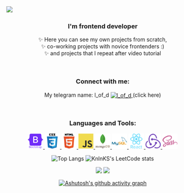 
<img src='https://cdn.discordapp.com/attachments/976893728310571038/1136279218649583657/IMG_20230802_153949_162.webp?ex=661fc4fc&is=660d4ffc&hm=ece5b17c383f2522ee81cdb9e1aa5c1a4d49b2b165c1df92b3bc69ecc7fc8fd2&' />

</br>

<h3 align="center">I'm frontend developer</h3>
<p align='center'>
  ✨ Here you can see my own projects from scratch, </br>
  ✨ co-working projects with novice frontenders :) </br>
  ✨ and projects that I repeat after video tutorial 
</p>

</br>

<h3 align="center">Connect with me:</h3>
<p align="center"> My telegram name: l_of_d
<a href="https://t.me/l_of_d" target="_blank">
  <img align="center" src="https://papik.pro/uploads/posts/2022-01/1643603283_54-papik-pro-p-logotip-telegram-55.png" alt="l_of_d" height="40" width="40" />
</a>
  (click here)
</p>

</br>

<h3 align="center">Languages and Tools:</h3>
<p align="center"> 
  <a href="https://getbootstrap.com" target="_blank" rel="noreferrer"> <img src="https://raw.githubusercontent.com/devicons/devicon/master/icons/bootstrap/bootstrap-plain-wordmark.svg" alt="bootstrap" width="40" height="40"/> </a> <a href="https://www.w3schools.com/css/" target="_blank" rel="noreferrer"> <img src="https://raw.githubusercontent.com/devicons/devicon/master/icons/css3/css3-original-wordmark.svg" alt="css3" width="40" height="40"/> </a> <a href="https://www.w3.org/html/" target="_blank" rel="noreferrer"> <img src="https://raw.githubusercontent.com/devicons/devicon/master/icons/html5/html5-original-wordmark.svg" alt="html5" width="40" height="40"/> </a> <a href="https://developer.mozilla.org/en-US/docs/Web/JavaScript" target="_blank" rel="noreferrer"> <img src="https://raw.githubusercontent.com/devicons/devicon/master/icons/javascript/javascript-original.svg" alt="javascript" width="40" height="40"/> </a> <a href="https://www.mongodb.com/" target="_blank" rel="noreferrer"> <img src="https://raw.githubusercontent.com/devicons/devicon/master/icons/mongodb/mongodb-original-wordmark.svg" alt="mongodb" width="40" height="40"/> </a> <a href="https://www.mysql.com/" target="_blank" rel="noreferrer"> <img src="https://raw.githubusercontent.com/devicons/devicon/master/icons/mysql/mysql-original-wordmark.svg" alt="mysql" width="40" height="40"/> </a> <a href="https://reactjs.org/" target="_blank" rel="noreferrer"> <img src="https://raw.githubusercontent.com/devicons/devicon/master/icons/react/react-original-wordmark.svg" alt="react" width="40" height="40"/> </a> <a href="https://redux.js.org" target="_blank" rel="noreferrer"> <img src="https://raw.githubusercontent.com/devicons/devicon/master/icons/redux/redux-original.svg" alt="redux" width="40" height="40"/> </a> <a href="https://sass-lang.com" target="blank" rel="noreferrer"> <img src="https://raw.githubusercontent.com/devicons/devicon/master/icons/sass/sass-original.svg" alt="sass" width="40" height="40"/> </a> 
</p>

</hr>

<div align='center'>
  
![Top Langs](https://github-readme-stats.vercel.app/api/top-langs/?username=Inna-html&layout=compact)
![KnlnKS's LeetCode stats](https://leetcode-stats-six.vercel.app/api?username=InnaHTML&theme=ligth)

![](https://github-profile-summary-cards.vercel.app/api/cards/repos-per-language?username=Inna-html&theme=solarized_dark)
![](https://github-profile-summary-cards.vercel.app/api/cards/most-commit-language?username=Inna-html&theme=solarized_dark)

[![Ashutosh's github activity graph](https://github-readme-activity-graph.vercel.app/graph?username=Inna-html)](https://github.com/ashutosh00710/github-readme-activity-graph)

</div>


    
